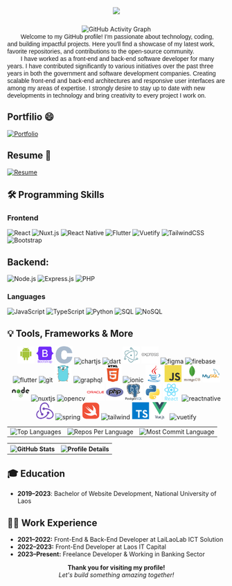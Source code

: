 <h1 align="center"> 
    <img src="https://readme-typing-svg.herokuapp.com/?font=Righteous&size=35&center=true&width=900&color=00FF00&height=70&duration=4000&lines=Hi+Everyone;+I'm+huevangxp+XIOGNPOR;I+am+a+full-stack+developer;Nice+to+meet+you;" />
</h1> 
<div align="center">
   <img src="https://github-readme-activity-graph.vercel.app/graph?username=huevangxp&custom_title=huevangxp's%20GitHub%20Activity%20Graph&hide_border=true&border_radius=15&bg_color=none&color=00FF00&line=00FF00&point=417E87&area_color=00FF00&title_color=00FF00&area=true" alt="GitHub Activity Graph" />
<br>
    </div> 
    <div  > 
  <span style="font-family: Arial, sans-serif;">
    &nbsp;&nbsp;&nbsp;&nbsp;&nbsp;&nbsp;&nbsp;&nbsp;Welcome to my GitHub profile! I'm passionate about technology, coding, and building impactful projects. Here you'll find a showcase of my latest work, favorite repositories, and contributions to the open-source community.
  </span> <br/>
  <span style="font-family: Arial, sans-serif;">
    &nbsp;&nbsp;&nbsp;&nbsp;&nbsp;&nbsp;&nbsp;&nbsp;I have worked as a front-end and back-end software developer for many years. I have contributed significantly to various initiatives over the past three years in both the government and software development companies. Creating scalable front-end and back-end architectures and responsive user interfaces are among my areas of expertise. I strongly desire to stay up to date with new developments in technology and bring creativity to every project I work on. 
  </span>
</div>

## Portfilio 😄 
[![Portfolio](https://img.shields.io/badge/Portfolio-Link-blue?logo=webcomponents&style=for-the-badge)](https://huevang-blog.netlify.app)

## Resume 💬
[![Resume](https://img.shields.io/badge/Resume-Link-green?logo=adobeacrobatreader&style=for-the-badge)](https://your-resume-url)


## 🛠️ Programming Skills

### Frontend
![React](https://img.shields.io/badge/React-61DAFB?logo=react&logoColor=black&style=for-the-badge)
![Nuxt.js](https://img.shields.io/badge/Nuxt.js-00C58E?logo=nuxt.js&logoColor=black&style=for-the-badge)
![React Native](https://img.shields.io/badge/React_Native-61DAFB?logo=react&logoColor=black&style=for-the-badge)
![Flutter](https://img.shields.io/badge/Flutter-02569B?logo=flutter&logoColor=white&style=for-the-badge)
![Vuetify](https://img.shields.io/badge/Vuetify-1867C0?logo=vuetify&logoColor=white&style=for-the-badge)
![TailwindCSS](https://img.shields.io/badge/Tailwind_CSS-38B2AC?logo=tailwind-css&logoColor=white&style=for-the-badge)
![Bootstrap](https://img.shields.io/badge/Bootstrap-7952B3?logo=bootstrap&logoColor=white&style=for-the-badge)

## Backend:
![Node.js](https://img.shields.io/badge/Node.js-339933?logo=node.js&logoColor=white&style=for-the-badge)
![Express.js](https://img.shields.io/badge/Express.js-000000?logo=express&logoColor=white&style=for-the-badge)
![PHP](https://img.shields.io/badge/PHP-777BB4?logo=php&logoColor=white&style=for-the-badge)

### Languages
![JavaScript](https://img.shields.io/badge/JavaScript-F7DF1E?logo=javascript&logoColor=black&style=for-the-badge)
![TypeScript](https://img.shields.io/badge/TypeScript-3178C6?logo=typescript&logoColor=white&style=for-the-badge)
![Python](https://img.shields.io/badge/Python-3776AB?logo=python&logoColor=white&style=for-the-badge)
![SQL](https://img.shields.io/badge/SQL-4479A1?logo=postgresql&logoColor=white&style=for-the-badge)
![NoSQL](https://img.shields.io/badge/NoSQL-3C873A?logo=mongodb&logoColor=white&style=for-the-badge)

## 💡 Tools, Frameworks & More

<p align="center">
  <img src="https://raw.githubusercontent.com/devicons/devicon/master/icons/android/android-original-wordmark.svg" alt="android" height="40"/>
  <img src="https://raw.githubusercontent.com/devicons/devicon/master/icons/bootstrap/bootstrap-plain-wordmark.svg" alt="bootstrap" height="40"/>
  <img src="https://raw.githubusercontent.com/devicons/devicon/master/icons/c/c-original.svg" alt="c" height="40"/>
  <img src="https://www.chartjs.org/media/logo-title.svg" alt="chartjs" height="40"/>
  <img src="https://www.vectorlogo.zone/logos/dartlang/dartlang-icon.svg" alt="dart" height="40"/>
  <img src="https://raw.githubusercontent.com/devicons/devicon/master/icons/electron/electron-original.svg" alt="electron" height="40"/>
  <img src="https://raw.githubusercontent.com/devicons/devicon/master/icons/express/express-original-wordmark.svg" alt="express" height="40"/>
  <img src="https://www.vectorlogo.zone/logos/figma/figma-icon.svg" alt="figma" height="40"/>
  <img src="https://www.vectorlogo.zone/logos/firebase/firebase-icon.svg" alt="firebase" height="40"/>
  <img src="https://www.vectorlogo.zone/logos/flutterio/flutterio-icon.svg" alt="flutter" height="40"/>
  <img src="https://www.vectorlogo.zone/logos/git-scm/git-scm-icon.svg" alt="git" height="40"/>
  <img src="https://raw.githubusercontent.com/devicons/devicon/master/icons/go/go-original.svg" alt="go" height="40"/>
  <img src="https://www.vectorlogo.zone/logos/graphql/graphql-icon.svg" alt="graphql" height="40"/>
  <img src="https://raw.githubusercontent.com/devicons/devicon/master/icons/html5/html5-original-wordmark.svg" alt="html5" height="40"/>
  <img src="https://upload.wikimedia.org/wikipedia/commons/d/d1/Ionic_Logo.svg" alt="ionic" height="40"/>
  <img src="https://raw.githubusercontent.com/devicons/devicon/master/icons/java/java-original.svg" alt="java" height="40"/>
  <img src="https://raw.githubusercontent.com/devicons/devicon/master/icons/javascript/javascript-original.svg" alt="javascript" height="40"/>
  <img src="https://raw.githubusercontent.com/devicons/devicon/master/icons/mongodb/mongodb-original-wordmark.svg" alt="mongodb" height="40"/>
  <img src="https://raw.githubusercontent.com/devicons/devicon/master/icons/mysql/mysql-original-wordmark.svg" alt="mysql" height="40"/>
  <img src="https://raw.githubusercontent.com/devicons/devicon/master/icons/nodejs/nodejs-original-wordmark.svg" alt="nodejs" height="40"/>
  <img src="https://www.vectorlogo.zone/logos/nuxtjs/nuxtjs-icon.svg" alt="nuxtjs" height="40"/>
  <img src="https://www.vectorlogo.zone/logos/opencv/opencv-icon.svg" alt="opencv" height="40"/>
  <img src="https://raw.githubusercontent.com/devicons/devicon/master/icons/oracle/oracle-original.svg" alt="oracle" height="40"/>
  <img src="https://raw.githubusercontent.com/devicons/devicon/master/icons/php/php-original.svg" alt="php" height="40"/>
  <img src="https://raw.githubusercontent.com/devicons/devicon/master/icons/postgresql/postgresql-original-wordmark.svg" alt="postgresql" height="40"/>
  <img src="https://raw.githubusercontent.com/devicons/devicon/master/icons/python/python-original.svg" alt="python" height="40"/>
  <img src="https://raw.githubusercontent.com/devicons/devicon/master/icons/react/react-original-wordmark.svg" alt="react" height="40"/>
  <img src="https://reactnative.dev/img/header_logo.svg" alt="reactnative" height="40"/>
  <img src="https://raw.githubusercontent.com/devicons/devicon/master/icons/redux/redux-original.svg" alt="redux" height="40"/>
  <img src="https://www.vectorlogo.zone/logos/springio/springio-icon.svg" alt="spring" height="40"/>
  <img src="https://raw.githubusercontent.com/devicons/devicon/master/icons/swift/swift-original.svg" alt="swift" height="40"/>
  <img src="https://www.vectorlogo.zone/logos/tailwindcss/tailwindcss-icon.svg" alt="tailwind" height="40"/>
  <img src="https://raw.githubusercontent.com/devicons/devicon/master/icons/typescript/typescript-original.svg" alt="typescript" height="40"/>
  <img src="https://raw.githubusercontent.com/devicons/devicon/master/icons/vuejs/vuejs-original-wordmark.svg" alt="vuejs" height="40"/>
  <img src="https://bestofjs.org/logos/vuetify.svg" alt="vuetify" height="40"/>
</p>

<div align="center">
<table>
  <tr>
    <td>
      <img src="https://github-readme-stats.vercel.app/api/top-langs/?username=huevangxp&hide=html,css&hide_border=true&hide_progress=false&layout=donut&langs_count=6&theme=transparent&title_color=00FF00" alt="Top Languages">
    </td>
    <td>
      <img src="https://github-profile-summary-cards.vercel.app/api/cards/repos-per-language?username=huevangxp&hide=html,css&theme=transparent&hide_border=true&title_color=00FF00&text_color=00FF00" alt="Repos Per Language">
    </td>
    <td>
      <img src="https://github-profile-summary-cards.vercel.app/api/cards/most-commit-language?username=huevangxp&theme=transparent&hide_border=true&title_color=00FF00" alt="Most Commit Language">
    </td>
  </tr>
</table>
</div>


<table>
  <tr>
    <th><img src="https://github-readme-stats.vercel.app/api?username=huevangxp&hide_border=true&border_radius=15&show_icons=true&theme=transparent&title_color=00FF00" alt="GitHub Stats"></th>
    <th><img src="https://github-profile-summary-cards.vercel.app/api/cards/profile-details?username=huevangxp&theme=transparent&hide_border=true&title_color=00FF00" alt="Profile Details"></th>
  </tr>
</table>

## 🎓 Education

- **2019–2023**: Bachelor of Website Development, National University of Laos


## 👩‍💻 Work Experience

- **2021–2022:** Front-End & Back-End Developer at LaiLaoLab ICT Solution
- **2022–2023:** Front-End Developer at Laos IT Capital
- **2023–Present:** Freelance Developer & Working in Banking Sector
 

<p align="center">
  <b>Thank you for visiting my profile!</b> <br>
  <i>Let's build something amazing together!</i>
</p>



  
